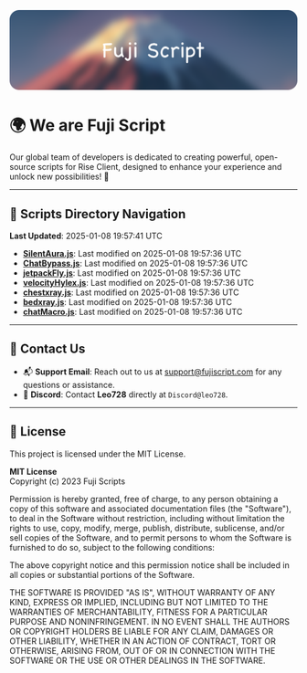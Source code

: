 ![Banner](.github/b.webp)

# 🌍 **We are Fuji Script**

Our global team of developers is dedicated to creating powerful, open-source scripts for Rise Client, designed to enhance your experience and unlock new possibilities! 🌟

---
<!-- SCRIPTS_NAVIGATION_START -->
## 📂 **Scripts Directory Navigation**

**Last Updated**: 2025-01-08 19:57:41 UTC

- **[SilentAura.js](scripts/SilentAura.js)**: Last modified on 2025-01-08 19:57:36 UTC
- **[ChatBypass.js](scripts/ChatBypass.js)**: Last modified on 2025-01-08 19:57:36 UTC
- **[jetpackFly.js](scripts/jetpackFly.js)**: Last modified on 2025-01-08 19:57:36 UTC
- **[velocityHylex.js](scripts/velocityHylex.js)**: Last modified on 2025-01-08 19:57:36 UTC
- **[chestxray.js](scripts/chestxray.js)**: Last modified on 2025-01-08 19:57:36 UTC
- **[bedxray.js](scripts/bedxray.js)**: Last modified on 2025-01-08 19:57:36 UTC
- **[chatMacro.js](scripts/chatMacro.js)**: Last modified on 2025-01-08 19:57:36 UTC

<!-- SCRIPTS_NAVIGATION_END -->

---

## 💬 **Contact Us**  
- 📬 **Support Email**: Reach out to us at [support@fujiscript.com](mailto:support@fujiscript.com) for any questions or assistance.  
- 💬 **Discord**: Contact **Leo728** directly at `Discord@leo728`.

---

## 📜 **License**

This project is licensed under the MIT License.  

**MIT License**  
Copyright (c) 2023 Fuji Scripts  

Permission is hereby granted, free of charge, to any person obtaining a copy of this software and associated documentation files (the "Software"), to deal in the Software without restriction, including without limitation the rights to use, copy, modify, merge, publish, distribute, sublicense, and/or sell copies of the Software, and to permit persons to whom the Software is furnished to do so, subject to the following conditions:  

The above copyright notice and this permission notice shall be included in all copies or substantial portions of the Software.  

THE SOFTWARE IS PROVIDED "AS IS", WITHOUT WARRANTY OF ANY KIND, EXPRESS OR IMPLIED, INCLUDING BUT NOT LIMITED TO THE WARRANTIES OF MERCHANTABILITY, FITNESS FOR A PARTICULAR PURPOSE AND NONINFRINGEMENT. IN NO EVENT SHALL THE AUTHORS OR COPYRIGHT HOLDERS BE LIABLE FOR ANY CLAIM, DAMAGES OR OTHER LIABILITY, WHETHER IN AN ACTION OF CONTRACT, TORT OR OTHERWISE, ARISING FROM, OUT OF OR IN CONNECTION WITH THE SOFTWARE OR THE USE OR OTHER DEALINGS IN THE SOFTWARE.  

